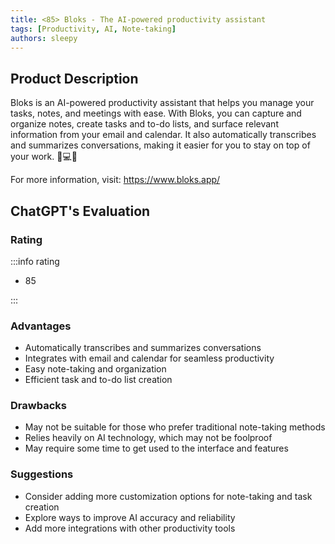 ```yaml
---
title: <85> Bloks - The AI-powered productivity assistant
tags: [Productivity, AI, Note-taking]
authors: sleepy
---
```


## Product Description

Bloks is an AI-powered productivity assistant that helps you manage your tasks, notes, and meetings with ease. With Bloks, you can capture and organize notes, create tasks and to-do lists, and surface relevant information from your email and calendar. It also automatically transcribes and summarizes conversations, making it easier for you to stay on top of your work. 🚀💻📝

For more information, visit: https://www.bloks.app/

## ChatGPT's Evaluation

### Rating

:::info rating

- 85

:::

### Advantages

- Automatically transcribes and summarizes conversations
- Integrates with email and calendar for seamless productivity
- Easy note-taking and organization
- Efficient task and to-do list creation


### Drawbacks

- May not be suitable for those who prefer traditional note-taking methods
- Relies heavily on AI technology, which may not be foolproof
- May require some time to get used to the interface and features

### Suggestions

- Consider adding more customization options for note-taking and task creation
- Explore ways to improve AI accuracy and reliability
- Add more integrations with other productivity tools